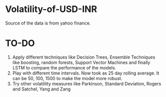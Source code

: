 # Volatility-of-USD-INR
Source of the data is from yahoo finance.
# TO-DO
1. Apply different techniques like Decision Trees, Ensemble Techniques like boosting, random forests, Support Vector Machines and finally LSTM to compare the performance of the models.
2. Play with different time intervals. Now took as 25 day rolling average. It can be 50, 100, 1500 to make the model more robust.
3. Try other volatlility measures like Parkinson, Standard Deviation, Rogers and Satchel, Yang and Zang
